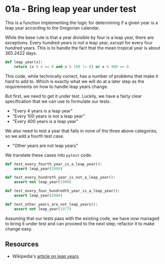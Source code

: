 # 01a - Bring leap year under test

This is a function implementing the logic for determining if a given year is a leap year according to the Gregorian calendar.

While the base rule is that a year divisible by four is a leap year, there are exceptions. Every hundred years is _not_ a leap year, _except_ for every four hundred years. This is to handle the fact that the mean tropical year is about 365.2422 days.

```python
def leap_year(x):
    return (x % 4 == 0 and x % 100 != 0) or x % 400 == 0
```

This code, while technically correct, has a number of problems that make it hard to add to. Which is exactly what we will do at a later step as the requirements on how to handle leap years change.

But first, we need to get it under test. Luckily, we have a fairly clear specification that we can use to formulate our tests.

* "Every 4 years is a leap year"
* "Every 100 years is not a leap year"
* "Every 400 years is a leap year"

We also need to test a year that falls in none of the three above categories, so we add a fourth test case.

* "Other years are not leap years"

We translate these cases into `pytest` code.

```python
def test_every_fourth_year_is_a_leap_year():
    assert leap_year(1980)

def test_every_hundreth_year_is_not_a_leap_year():
    assert not leap_year(1900)

def test_every_four_hundredth_year_is_a_leap_year():
    assert leap_year(2000)

def test_other_years_are_not_leap_years():
    assert not leap_year(1977)
```

Assuming that our tests pass with the existing code, we have now managed to bring it under test and can proceed to the next step; refactor it to make change easy.

## Resources

* Wikipedia's [article on leap years](https://en.wikipedia.org/wiki/Leap_year#Gregorian_calendar).
